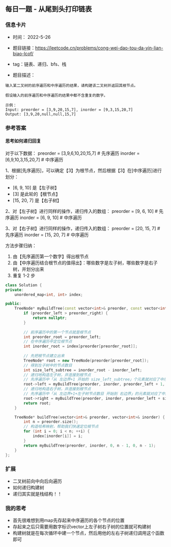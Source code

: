 ## 每日一题 - 从尾到头打印链表
### 信息卡片 

- 时间： 2022-5-26
- 题目链接：https://leetcode.cn/problems/cong-wei-dao-tou-da-yin-lian-biao-lcof/
- tag：链表、递归、bfs、栈

- 题目描述：

```
输入某二叉树的前序遍历和中序遍历的结果，请构建该二叉树并返回其根节点。

假设输入的前序遍历和中序遍历的结果中都不含重复的数字。

示例：
Input: preorder = [3,9,20,15,7], inorder = [9,3,15,20,7]
Output: [3,9,20,null,null,15,7]

```


### 参考答案
#### 思考如何递归回复
对于以下数据：
preorder = [3,9,6,10,20,15,7] # 先序遍历
inorder = [6,9,10,3,15,20,7] # 中序遍历

1、根据[先序遍历]，可以确定【3】为根节点，然后根据【3】在[中序遍历]进行划分：
- [6, 9, 10] 是【左子树】
- [3] 是此轮的【根节点】
- [15, 20, 7] 是【右子树】

2、对【左子树】进行同样的操作，递归传入的数组：
preorder = [9, 6, 10] # 先序遍历
inorder = [6, 9, 10] # 中序遍历

3、对【右子树】进行同样的操作，递归传入的数组：
preorder = [20, 15, 7] # 先序遍历
inorder = [15, 20, 7] # 中序遍历

方法步骤归纳：
1. 由【先序遍历第一个数字】得出根节点
2. 由【中序遍历结合根节点的值得出】：哪些数字是左子树，哪些数字是右子树，并划分出来
3. 重复 1-2 步

```C++
class Solution {
private:
    unordered_map<int, int> index;

public:
    TreeNode* myBuildTree(const vector<int>& preorder, const vector<int>& inorder, int preorder_left, int preorder_right, int inorder_left, int inorder_right) {
        if (preorder_left > preorder_right) {
            return nullptr;
        }
        
        // 前序遍历中的第一个节点就是根节点
        int preorder_root = preorder_left;
        // 在中序遍历中定位根节点
        int inorder_root = index[preorder[preorder_root]];
        
        // 先把根节点建立出来
        TreeNode* root = new TreeNode(preorder[preorder_root]);
        // 得到左子树中的节点数目
        int size_left_subtree = inorder_root - inorder_left;
        // 递归地构造左子树，并连接到根节点
        // 先序遍历中「从 左边界+1 开始的 size_left_subtree」个元素就对应了中序遍历中「从 左边界 开始到 根节点定位-1」的元素
        root->left = myBuildTree(preorder, inorder, preorder_left + 1, preorder_left + size_left_subtree, inorder_left, inorder_root - 1);
        // 递归地构造右子树，并连接到根节点
        // 先序遍历中「从 左边界+1+左子树节点数目 开始到 右边界」的元素就对应了中序遍历中「从 根节点定位+1 到 右边界」的元素
        root->right = myBuildTree(preorder, inorder, preorder_left + size_left_subtree + 1, preorder_right, inorder_root + 1, inorder_right);
        return root;
    }

    TreeNode* buildTree(vector<int>& preorder, vector<int>& inorder) {
        int n = preorder.size();
        // 构造哈希映射，帮助我们快速定位根节点
        for (int i = 0; i < n; ++i) {
            index[inorder[i]] = i;
        }
        return myBuildTree(preorder, inorder, 0, n - 1, 0, n - 1);
    }
};

```

### 扩展
  - 二叉树前向中向后向遍历
  - 如何递归构建树
  - 递归其实就是栈结构！！
### 我的思考
  - 首先很难想到用map先存起来中序遍历的各个节点的位置
  - 存起来之后只需要用数字标识vector上左子树右子树的位置就可构建树
  - 构建树就是在每次循环中建一个节点，然后用他的左右子树递归调用这个函数即可
